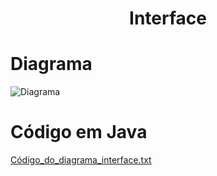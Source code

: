 <h1 align="center"> Interface </h1>

# Diagrama #

![Diagrama](https://user-images.githubusercontent.com/89108257/229518891-d4b11ca5-f5ff-4c2b-840f-9f1524071aed.jpg)

# Código em Java #

[Código_do_diagrama_interface.txt](https://github.com/Rotiv03/Bertoti/files/11138545/Codigo_do_diagrama_interface.txt)
